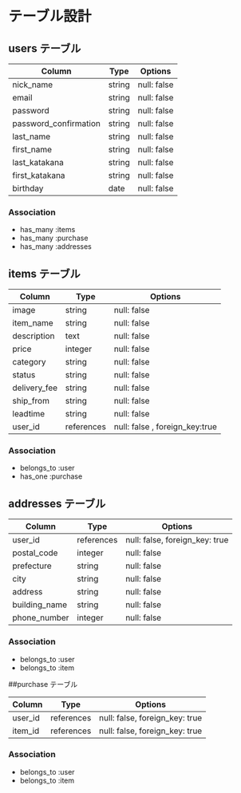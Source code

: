 # テーブル設計

## users テーブル

| Column               | Type   | Options                 |
| -------------------- | ------ | ------------------------|
| nick_name            | string | null: false             |
| email                | string | null: false             |
| password             | string | null: false             |
|password_confirmation | string | null: false             |
| last_name            | string | null: false             |
| first_name           | string | null: false             |
|last_katakana         | string | null: false             |
|first_katakana        | string | null: false             |
| birthday             | date   | null: false             |

### Association

- has_many :items
- has_many :purchase
- has_many :addresses


## items テーブル

| Column      | Type      | Options                       |
| ------      | ------    | ------------------------------|
| image       | string    | null: false                   |
| item_name   | string    | null: false                   |
| description | text      | null: false                   |
| price       | integer   | null: false                   |
| category    | string    | null: false                   |
| status      | string    | null: false                   |
| delivery_fee| string    | null: false                   |
| ship_from   | string    | null: false                   |
| leadtime    | string    | null: false                   |
| user_id     | references| null: false , foreign_key:true|

### Association

- belongs_to :user
- has_one :purchase


## addresses テーブル

| Column        | Type       | Options                        |
| -------       | ---------- | -------------------------------|
| user_id       | references | null: false, foreign_key: true |
| postal_code   | integer     | null: false                    
| prefecture    | string     | null: false                    |
| city          | string     | null: false                    |
| address       | string     | null: false                    
| building_name | string     | null: false                    |
| phone_number  | integer    | null: false                    |

### Association

- belongs_to :user
- belongs_to :item


##purchase テーブル

| Column        | Type       | Options                        |
| -------       | ---------- | -------------------------------|
| user_id       | references | null: false, foreign_key: true |
| item_id       | references | null: false, foreign_key: true |

### Association

- belongs_to :user
- belongs_to :item


